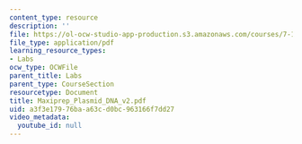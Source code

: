 ```yaml
---
content_type: resource
description: ''
file: https://ol-ocw-studio-app-production.s3.amazonaws.com/courses/7-13-experimental-microbial-genetics-fall-2003/a3f3e17976baa63cd0bc963166f7dd27_Maxiprep_Plasmid_DNA_v2.pdf
file_type: application/pdf
learning_resource_types:
- Labs
ocw_type: OCWFile
parent_title: Labs
parent_type: CourseSection
resourcetype: Document
title: Maxiprep_Plasmid_DNA_v2.pdf
uid: a3f3e179-76ba-a63c-d0bc-963166f7dd27
video_metadata:
  youtube_id: null
---
```

